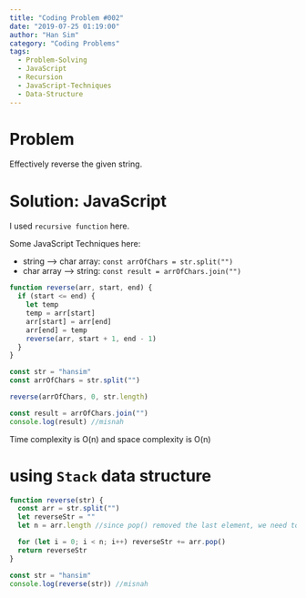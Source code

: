 ```yaml
---
title: "Coding Problem #002"
date: "2019-07-25 01:19:00"
author: "Han Sim"
category: "Coding Problems"
tags:
  - Problem-Solving
  - JavaScript
  - Recursion
  - JavaScript-Techniques
  - Data-Structure
---
```


# Problem

Effectively reverse the given string.

# Solution: JavaScript

I used `recursive function` here.

Some JavaScript Techniques here:

- string --> char array: `const arrOfChars = str.split("")`
- char array --> string: `const result = arrOfChars.join("")`

```JavaScript
function reverse(arr, start, end) {
  if (start <= end) {
    let temp
    temp = arr[start]
    arr[start] = arr[end]
    arr[end] = temp
    reverse(arr, start + 1, end - 1)
  }
}

const str = "hansim"
const arrOfChars = str.split("")

reverse(arrOfChars, 0, str.length)

const result = arrOfChars.join("")
console.log(result) //misnah
```

Time complexity is O(n) and space complexity is O(n)

# using `Stack` data structure

```JavaScript
function reverse(str) {
  const arr = str.split("")
  let reverseStr = ""
  let n = arr.length //since pop() removed the last element, we need to define 'n' first.

  for (let i = 0; i < n; i++) reverseStr += arr.pop()
  return reverseStr
}

const str = "hansim"
console.log(reverse(str)) //misnah
```